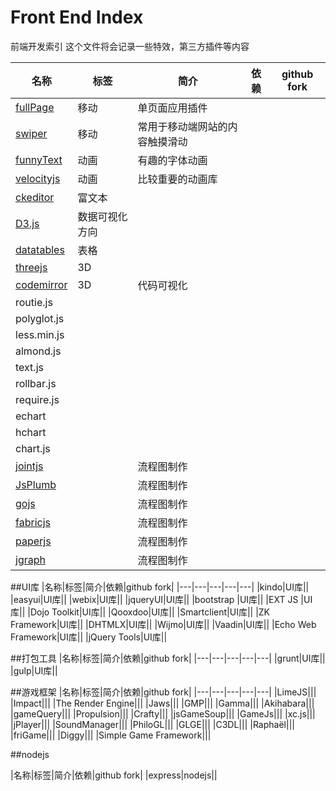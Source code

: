 # Front End Index
前端开发索引
这个文件将会记录一些特效，第三方插件等内容

|名称|标签|简介|依赖|github fork|
|---|---|---|---|---|
|[fullPage](https://github.com/alvarotrigo/fullPage.js)|移动|单页面应用插件|
|[swiper](http://www.swiper.com.cn/)|移动|常用于移动端网站的内容触摸滑动|
|[funnyText](https://github.com/alvarotrigo/funnyText.js)|动画|有趣的字体动画|
|[velocityjs](http://julian.com/research/velocity/)|动画|比较重要的动画库|
|[ckeditor](http://ckeditor.com/)|富文本||
|[D3.js](http://d3js.org/)|数据可视化方向||
|[datatables](http://www.datatables.net/)|表格||
|[threejs](http://threejs.org/)|3D||
|[codemirror](http://codemirror.net/)|3D|代码可视化|
|routie.js|||
|polyglot.js|||
|less.min.js|||
|almond.js|||
|text.js|||
|rollbar.js|||
|require.js|||
|echart|||
|hchart|||
|chart.js|||
|[jointjs](http://www.jointjs.com/)||流程图制作|
|[JsPlumb](https://jsplumbtoolkit.com/)||流程图制作|
|[gojs](http://gojs.net/latest/index.html)||流程图制作|
|[fabricjs](http://fabricjs.com/)||流程图制作|
|[paperjs](http://paperjs.org/)||流程图制作|
|[jgraph](https://www.jgraph.com/)||流程图制作|


##UI库
|名称|标签|简介|依赖|github fork|
|---|---|---|---|---|
|kindo|UI库||
|easyui|UI库||
|webix|UI库||
|jqueryUI|UI库||
|bootstrap |UI库||
|EXT JS |UI库||
|Dojo Toolkit|UI库||
|Qooxdoo|UI库||
|Smartclient|UI库||
|ZK Framework|UI库||
|DHTMLX|UI库||
|Wijmo|UI库||
|Vaadin|UI库||
|Echo Web Framework|UI库||
|jQuery Tools|UI库||

##打包工具
|名称|标签|简介|依赖|github fork|
|---|---|---|---|---|
|grunt|UI库||
|gulp|UI库||

##游戏框架
|名称|标签|简介|依赖|github fork|
|---|---|---|---|---|
|LimeJS|||
|Impact|||
|The Render Engine|||
|Jaws|||
|GMP|||
|Gamma|||
|Akihabara|||
|gameQuery|||
|Propulsion|||
|Crafty|||
|jsGameSoup|||
|GameJs|||
|xc.js|||
|jPlayer|||
|SoundManager|||
|PhiloGL|||
|GLGE|||
|C3DL|||
|Raphaël|||
|friGame|||
|Diggy|||
|Simple Game Framework|||


##nodejs

|名称|标签|简介|依赖|github fork|
|express|nodejs||



